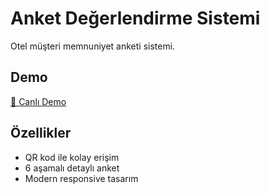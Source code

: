 # Anket Değerlendirme Sistemi

Otel müşteri memnuniyet anketi sistemi.

## Demo
[🔗 Canlı Demo](https://comodo-teknoloji-ticaret-ltd-sti.github.io/Anket/)

## Özellikler
- QR kod ile kolay erişim
- 6 aşamalı detaylı anket
- Modern responsive tasarım


